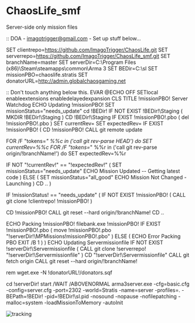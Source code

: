 ChaosLife_smf
=============

Server-side only mission files


:: DOA - imagotrigger@gmail.com - Set up stuff below... 

SET clientrepo=https://github.com/ImagoTrigger/ChaosLife.git
SET serverrepo=https://github.com/ImagoTrigger/ChaosLife_smf.git
SET branchName=master
SET serverDir=C:\Program Files (x86)\Steam\steamapps\common\Arma 3
SET BEDir=C:\sl
SET missionPBO=chaoslife.stratis
SET donatorURL=http://admin.globalchaosgaming.net



:: Don't touch anything below this. EVAR
@ECHO OFF
SETlocal enableextensions enabledelayedexpansion
CLS
TITLE !missionPBO! Server Watchdog
ECHO Updating !missionPBO!
SET missionStatus="needs_update"
cd !BEDir!
IF NOT EXIST !BEDir!\Staging (
	MKDIR !BEDir!\Staging
)
CD !BEDir!\Staging
IF EXIST !missionPBO!.pbo (
	del !missionPBO!.pbo
)
SET currentRev=
SET expectedRev=
IF EXIST !missionPBO! (
  CD !missionPBO!
  CALL git remote update

  FOR /F "tokens=*" %%c in ('call git rev-parse HEAD') do SET currentRev=%%c
  FOR /F "tokens=*" %%r in ('call git rev-parse origin/!branchName!') do SET expectedRev=%%r

  IF NOT "!currentRev!" == "!expectedRev!" (
    SET missionStatus="needs_update"
    ECHO Mission Updated -- Getting latest code
  ) ELSE (
    SET missionStatus="all_good"
    ECHO Mission Not Changed - Launching
  )
  CD ..
)

IF !missionStatus! == "needs_update" (
  IF NOT EXIST !missionPBO! (
    CALL git clone !clientrepo! !missionPBO!
  )

  CD !missionPBO!
  CALL git reset --hard origin/!branchName!
  CD ..

  ECHO Packing !missionPBO!
  filebank.exe !missionPBO!
  IF EXIST !missionPBO!.pbo (
    move !missionPBO!.pbo "!serverDir!\MPMissions\!missionPBO!.pbo"
  ) ELSE (
    ECHO Error Packing PBO
    EXIT /B 1
  )
)
ECHO Updating Servermissionfile
IF NOT EXIST !serverDir!\Servermissionfile (
  CALL git clone !serverrepo! "!serverDir!\Servermissionfile"
)
CD "!serverDir!\Servermissionfile"
CALL git fetch origin
CALL git reset --hard origin/!branchName!

rem wget.exe -N !donatorURL!/donators.sqf

cd !serverDir!
start /WAIT /ABOVENORMAL arma3server.exe -cfg=basic.cfg -config=server.cfg -port=2302 -world=Stratis -name=server -profiles=. -BEPath=!BEDir! -pid=!BEDir!\sl.pid -nosound -nopause -nofilepatching -malloc=system -loadMissionToMemory -autoInit


![tracking](http://c.statcounter.com/10000712/0/f7a85520/1/)
